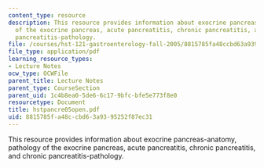 ```yaml
---
content_type: resource
description: This resource provides information about exocrine pancreas-anatomy, pathology
  of the exocrine pancreas, acute pancreatitis, chronic pancreatitis, and chronic
  pancreatitis-pathology.
file: /courses/hst-121-gastroenterology-fall-2005/8815785fa48ccbd63a9395252f87ec31_hstpancre05open.pdf
file_type: application/pdf
learning_resource_types:
- Lecture Notes
ocw_type: OCWFile
parent_title: Lecture Notes
parent_type: CourseSection
parent_uid: 1c4b8ea0-5de6-6c17-9bfc-bfe5e773f8e0
resourcetype: Document
title: hstpancre05open.pdf
uid: 8815785f-a48c-cbd6-3a93-95252f87ec31
---
```

This resource provides information about exocrine pancreas-anatomy, pathology of the exocrine pancreas, acute pancreatitis, chronic pancreatitis, and chronic pancreatitis-pathology.

